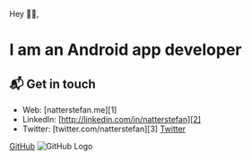 
Hey 👋🏻,

# I am an Android app developer

## 📬 Get in touch

- Web: [natterstefan.me][1]
- LinkedIn: [http://linkedin.com/in/natterstefan][2]
- Twitter: [twitter.com/natterstefan][3]
[Twitter](http://twitter.com/kunalgharate)

[GitHub](http://github.com)
![GitHub Logo](/images/logo.png)
